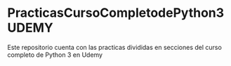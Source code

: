 # PracticasCursoCompletodePython3UDEMY
Este repositorio cuenta con las practicas divididas en secciones del curso completo de Python 3 en Udemy
